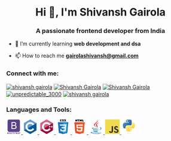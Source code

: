 <link href="https://fonts.googleapis.com/css2?family=Patua+One&display=swap" rel="stylesheet"> 
<link rel="stylesheet" href="https://maxcdn.bootstrapcdn.com/bootstrap/4.0.0/css/bootstrap.min.css">
<h1 align="center">Hi 👋, I'm Shivansh Gairola</h1>
<h3 align="center">A passionate frontend developer from India</h3>

- 🌱 I’m currently learning **web development and dsa**

- 📫 How to reach me **gairolashivansh@gmail.com**

<h3 align="left">Connect with me:</h3>
<p align="left">
<a href="https://www.linkedin.com/in/shivansh-gairola-289797203/" target="blank"><img align="center" class="img-fluid" src="https://cdn.jsdelivr.net/npm/simple-icons@3.0.1/icons/linkedin.svg" alt="shivansh gairola" height="30" width="40" /></a>
<a href="https://stackoverflow.com/users/15191215/upredictable-3000" target="blank"><img align="center" class="img-fluid" src="https://cdn.jsdelivr.net/npm/simple-icons@3.0.1/icons/stackoverflow.svg" alt="Shivansh Gairola" height="30" width="40" /></a>
<a href="https://www.facebook.com/shivansh.gairola.3" target="blank"><img align="center" class="img-fluid" src="https://cdn.jsdelivr.net/npm/simple-icons@3.0.1/icons/facebook.svg" alt="Shivansh Gairola" height="30" width="40" /></a>
<a href="https://instagram.com/unpredictable_3000" target="blank"><img align="center" class="img-fluid" src="https://cdn.jsdelivr.net/npm/simple-icons@3.0.1/icons/instagram.svg" alt="unpredictable_3000" height="30" width="40" /></a>
<a href="https://leetcode.com/unpredictable_3000/" target="blank"><img align="center" class="img-fluid" src="https://cdn.jsdelivr.net/npm/simple-icons@3.1.0/icons/leetcode.svg" alt="shivansh gairola" height="30" width="40" /></a>
</p>

<h3 align="left">Languages and Tools:</h3>
<p align="left"> <a href="https://getbootstrap.com" target="_blank"> <img src="https://raw.githubusercontent.com/devicons/devicon/master/icons/bootstrap/bootstrap-plain-wordmark.svg" alt="bootstrap" width="40" height="40"/> </a> <a href="https://www.cprogramming.com/" target="_blank"> <img src="https://raw.githubusercontent.com/devicons/devicon/master/icons/c/c-original.svg" alt="c" width="40" height="40"/> </a> <a href="https://www.w3schools.com/cpp/" target="_blank"> <img src="https://raw.githubusercontent.com/devicons/devicon/master/icons/cplusplus/cplusplus-original.svg" alt="cplusplus" width="40" height="40"/> </a> <a href="https://www.w3schools.com/css/" target="_blank"> <img src="https://raw.githubusercontent.com/devicons/devicon/master/icons/css3/css3-original-wordmark.svg" alt="css3" width="40" height="40"/> </a> <a href="https://www.w3.org/html/" target="_blank"> <img src="https://raw.githubusercontent.com/devicons/devicon/master/icons/html5/html5-original-wordmark.svg" alt="html5" width="40" height="40"/> </a> <a href="https://www.java.com" target="_blank"> <img src="https://raw.githubusercontent.com/devicons/devicon/master/icons/java/java-original.svg" alt="java" width="40" height="40"/> </a> <a href="https://developer.mozilla.org/en-US/docs/Web/JavaScript" target="_blank"> <img src="https://raw.githubusercontent.com/devicons/devicon/master/icons/javascript/javascript-original.svg" alt="javascript" width="40" height="40"/> </a> <a href="https://www.python.org" target="_blank"> <img src="https://raw.githubusercontent.com/devicons/devicon/master/icons/python/python-original.svg" alt="python" width="40" height="40"/> </a> </p>


